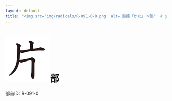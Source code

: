 ```yaml
---
layout: default
title: "<img src='img/radicals/R-091-0-0.png' alt='部首「かた」'>部"  # glyphをタイトルに使用
---
```


# <img src='img/radicals/R-091-0-0.png' alt='部首「かた」'>部
部首ID: R-091-0
